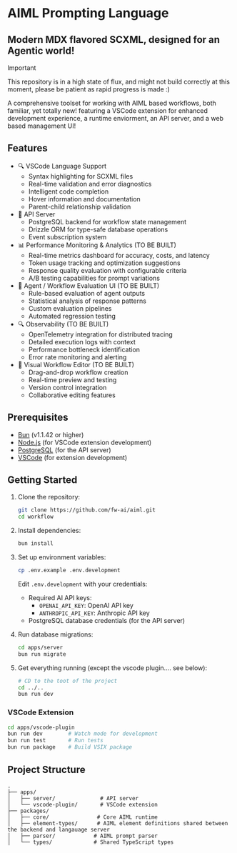 # AIML Prompting Language

## Modern MDX flavored SCXML, designed for an Agentic world!

> [!IMPORTANT]  
> This repository is in a high state of flux, and might not build correctly at this moment, please be patient as rapid progress is made :)

A comprehensive toolset for working with AIML based workflows, both familiar, yet totally new! featuring a VSCode extension for enhanced development experience, a runtime enviorment, an API server, and a web based management UI!

## Features

- 🔍 VSCode Language Support
  - Syntax highlighting for SCXML files
  - Real-time validation and error diagnostics
  - Intelligent code completion
  - Hover information and documentation
  - Parent-child relationship validation
- 🚀 API Server
  - PostgreSQL backend for workflow state management
  - Drizzle ORM for type-safe database operations
  - Event subscription system
- 📊 Performance Monitoring & Analytics (TO BE BUILT)
  - Real-time metrics dashboard for accuracy, costs, and latency
  - Token usage tracking and optimization suggestions
  - Response quality evaluation with configurable criteria
  - A/B testing capabilities for prompt variations
- 🔬 Agent / Workflow Evaluation UI (TO BE BUILT)
  - Rule-based evaluation of agent outputs
  - Statistical analysis of response patterns
  - Custom evaluation pipelines
  - Automated regression testing
- 🔍 Observability (TO BE BUILT)
  - OpenTelemetry integration for distributed tracing
  - Detailed execution logs with context
  - Performance bottleneck identification
  - Error rate monitoring and alerting
- 🎨 Visual Workflow Editor (TO BE BUILT)
  - Drag-and-drop workflow creation
  - Real-time preview and testing
  - Version control integration
  - Collaborative editing features

## Prerequisites

- [Bun](https://bun.sh) (v1.1.42 or higher)
- [Node.js](https://nodejs.org) (for VSCode extension development)
- [PostgreSQL](https://www.postgresql.org) (for the API server)
- [VSCode](https://code.visualstudio.com) (for extension development)

## Getting Started

1. Clone the repository:

   ```bash
   git clone https://github.com/fw-ai/aiml.git
   cd workflow
   ```

2. Install dependencies:

   ```bash
   bun install
   ```

3. Set up environment variables:

   ```bash
   cp .env.example .env.development
   ```

   Edit `.env.development` with your credentials:

   - Required AI API keys:
     - `OPENAI_API_KEY`: OpenAI API key
     - `ANTHROPIC_API_KEY`: Anthropic API key
   - PostgreSQL database credentials (for the API server)

4. Run database migrations:

   ```bash
   cd apps/server
   bun run migrate
   ```

5. Get everything running (except the vscode plugin.... see below):
   ```bash
   # CD to the toot of the project
   cd ../..
   bun run dev
   ```

### VSCode Extension

```bash
cd apps/vscode-plugin
bun run dev        # Watch mode for development
bun run test       # Run tests
bun run package    # Build VSIX package
```

## Project Structure

```
.
├── apps/
│   ├── server/              # API server
│   └── vscode-plugin/       # VSCode extension
├── packages/
│   ├── core/               # Core AIML runtime
│   ├── element-types/      # AIML element definitions shared between the backend and langauage server
│   ├── parser/            # AIML prompt parser
│   └── types/             # Shared TypeScript types
```
